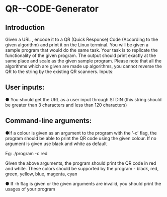 # QR--CODE-Generator
## Introduction
Given a URL , encode it to a QR (Quick Response) Code (According to the given
algorithm) and print it on the Linux terminal. You will be given a sample program that would do
the same task. Your task is to replicate the functionality of the given program.
The output should print exactly at the same place and scale as the given sample
program.
Please note that all the algorithms which are given are made up algorithms, you cannot reverse
the QR to the string by the existing QR scanners.
Inputs:
## User inputs:
● You should get the URL as a user input through STDIN (this string should be greater
than 3 characters and less than 120 characters)

## Command-line arguments: 
●If a colour is given as an argument to the program with the ‘-c’ flag, the program should
be able to print the QR code using the given colour. If no argument is given use black
and white as default


Eg: ./program -c red

Given the above arguments, the program should print the QR code in red and white.
These colors should be supported by the program - black, red, green, yellow, blue,
magenta, cyan


● If -h flag is given or the given arguments are invalid, you should print the usages of your
program
